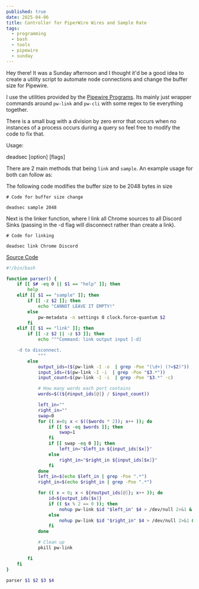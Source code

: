 ```yaml
---
published: true
date: 2025-04-06
title: Controller for PiperWire Wires and Sample Rate
tags:
  - programming
  - bash
  - tools
  - pipewire
  - sunday
---
```

Hey there! It was a Sunday afternoon and I thought it'd be a good idea to create a utility script to automate node connections and change the buffer size for Pipewire.

I use the utilities provided by the [Pipewire Programs](https://docs.pipewire.org/page_programs.html). Its mainly just wrapper commands around `pw-link` and `pw-cli` with some regex to tie everything together.

There is a small bug with a division by zero error that occurs when no instances of a process occurs during a query so feel free to modify the code to fix that.

Usage:

deadsec \[option\] \[flags\]

There are 2 main methods that being `link` and `sample`. An example usage for both can follow as:

The following code modifies the buffer size to be 2048 bytes in size

```
# Code for buffer size change

deadsec sample 2048
```

Next is the linker function, where I link all Chrome sources to all Discord Sinks (passing in the -d flag will disconnect rather than create a link).

```
# Code for linking

deadsec link Chrome Discord
```

[Source Code](https://gist.github.com/NeoSahadeo/6febda30e303e994f718d344f7a55bfb)

```bash
#!/bin/bash

function parser() {
    if [[ $# -eq 0 || $1 == "help" ]]; then
        help
    elif [[ $1 == "sample" ]]; then
        if [[ -z $2 ]]; then
            echo "CANNOT LEAVE IT EMPTY!"
        else
            pw-metadata -n settings 0 clock.force-quantum $2
        fi
    elif [[ $1 == "link" ]]; then
        if [[ -z $2 || -z $3 ]]; then
            echo """Command: link output input [-d]

    -d to disconnect.
            """
        else
            output_ids=($(pw-link -I -o  | grep -Poe "(\d+) (?=$2)"))
            input_ids=($(pw-link -I -i  | grep -Poe "$3.*"))
            input_count=$(pw-link -I -i  | grep -Poe "$3.*" -c)

            # How many words each port contains
            words=$((${#input_ids[@]} / $input_count))

            left_in=""
            right_in=""
            swap=0
            for (( x=0; x < $(($words * 2)); x++ )); do
                if [[ $x -eq $words ]]; then
                    swap=1
                fi
                if [[ swap -eq 0 ]]; then
                    left_in="$left_in ${input_ids[$x]}"
                else
                    right_in="$right_in ${input_ids[$x]}"
                fi
            done
            left_in=$(echo $left_in | grep -Poe ".*")
            right_in=$(echo $right_in | grep -Poe ".*")

            for (( x = 0; x < ${#output_ids[@]}; x++ )); do
                id=${output_ids[$x]}
                if (( $x % 2 == 0 )); then
                    nohup pw-link $id "$left_in" $4 > /dev/null 2>&1 &
                else
                    nohup pw-link $id "$right_in" $4 > /dev/null 2>&1 &
                fi
            done

            # Clean up
            pkill pw-link

        fi
    fi
}

parser $1 $2 $3 $4
```
